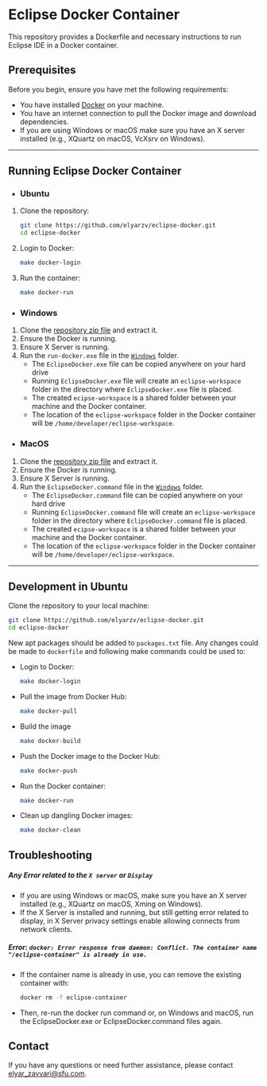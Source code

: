 # Eclipse Docker Container

This repository provides a Dockerfile and necessary instructions to run Eclipse IDE in a Docker container.

## Prerequisites

Before you begin, ensure you have met the following requirements:

- You have installed [Docker](https://docs.docker.com/get-docker/) on your machine.
- You have an internet connection to pull the Docker image and download dependencies.
- If you are using Windows or macOS make sure you have an X server installed (e.g., XQuartz on macOS, VcXsrv on Windows).
---
## Running Eclipse Docker Container

- ### Ubuntu
1. Clone the repository:
    ```sh
    git clone https://github.com/elyarzv/eclipse-docker.git
    cd eclipse-docker
    ```
2. Login to Docker:
    ```sh
    make docker-login
    ```
3. Run the container:
    ```sh
    make docker-run
    ```
    

- ### Windows
1. Clone the [repository zip file](https://github.com/elyarzv/eclipse-docker/archive/refs/heads/main.zip) and extract it.
2. Ensure the Docker is running.
3. Ensure X Server is running.
4. Run the `run-docker.exe` file in the [`Windows`](https://github.com/elyarzv/eclipse-docker/tree/main/windows) folder.
    * The `EclipseDocker.exe` file can be copied anywhere on your hard drive
    * Running `EclipseDocker.exe` file will create an `eclipse-workspace` folder in the directory where `EclipseDocker.exe` file is placed.
    * The created `ecipse-workspace` is a shared folder between your machine and the Docker container. 
    * The location of the `eclipse-workspace` folder in the Docker container will be `/home/developer/eclipse-workspace`.

- ### MacOS
1. Clone the [repository zip file](https://github.com/elyarzv/eclipse-docker/archive/refs/heads/main.zip) and extract it.
2. Ensure the Docker is running.
3. Ensure X Server is running.
4. Run the `EclipseDocker.command` file in the [`Windows`](https://github.com/elyarzv/eclipse-docker/tree/main/windows) folder.
    * The `EclipseDocker.command` file can be copied anywhere on your hard drive
    * Running `EclipseDocker.command` file will create an `eclipse-workspace` folder in the directory where `EclipseDocker.command` file is placed.
    * The created `ecipse-workspace` is a shared folder between your machine and the Docker container. 
    * The location of the `eclipse-workspace` folder in the Docker container will be `/home/developer/eclipse-workspace`.

---
## Development in Ubuntu
Clone the repository to your local machine:
```sh
git clone https://github.com/elyarzv/eclipse-docker.git
cd eclipse-docker
```
New apt packages should be added to `packages.txt` file. Any changes could be made to `dockerfile` and following make commands could be used to:
- Login to Docker:
    ```sh
    make docker-login
    ```
- Pull the image from Docker Hub:
    ```sh
    make docker-pull
    ```
- Build the image
    ```sh
    make docker-build
    ```
- Push the Docker image to the Docker Hub:
    ```sh
    make docker-push
    ```
- Run the Docker container:
    ```sh
    make docker-run
    ```
- Clean up dangling Docker images:
    ```sh
    make docker-clean
    ```

## Troubleshooting

##### Any Error related to the `X server` or `Display`

- If you are using Windows or macOS, make sure you have an X server installed (e.g., XQuartz on macOS, Xming on Windows).
- If the X Server is installed and running, but still getting error related to display, in X Server privacy settings enable allowing connects from network clients.

##### Error: `docker: Error response from daemon: Conflict. The container name "/eclipse-container" is already in use.`

- If the container name is already in use, you can remove the existing container with:

    ```sh
    docker rm -f eclipse-container
    ```

- Then, re-run the docker run command or, on Windows and macOS, run the EclipseDocker.exe or EclipseDocker.command files again.


## Contact

If you have any questions or need further assistance, please contact [elyar_zavvari@sfu.com](mailto:elyar_zavvari@sfu.com).